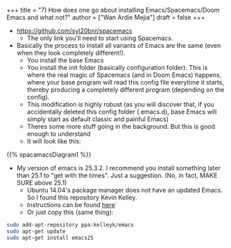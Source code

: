 +++
title = "7) How does one go about installing Emacs/Spacemacs/Doom Emacs and what not?"
author = ["Wan Ardie Mejia"]
draft = false
+++

-   <https://github.com/syl20bnr/spacemacs>
    -   The only link you'll need to start using Spacemacs.
-   Basically the process to install all variants of Emacs are the same (even when they look completely different!).
    -   You install the base Emacs
    -   You install the init folder (basically configuration folder). This is where the real magic of Spacemacs (and in Doom Emacs) happens, where your base program will read this config file everytime it starts, thereby producing a completely different program (depending on the config).
    -   This modification is highly robust (as you will discover that, if you accidentally deleted this config folder (.emacs.d), base Emacs will simply start as default classic and painful Emacs)
    -   Theres some more stuff going in the background. But this is good enough to understand
    -   It will look like this:

{{% spacamacsDiagram1 %}}

-   My version of emacs is 25.3.2. I recommend you install something later than 25.1 to "get with the times". Just a suggestion. (No, in fact, MAKE SURE above 25.1)
    -   Ubuntu 14.04's package manager does not have an updated Emacs. So I found this repository Kevin Kelley.
    -   Instructions can be found [here](https://ubuntuhandbook.org/index.php/2017/04/install-emacs-25-ppa-ubuntu-16-04-14-04/)\`
    -   Or just copy this (same thing):

<!--listend-->

```bash
sudo add-apt-repository ppa:kelleyk/emacs
sudo apt-get update
sudo apt-get install emacs25
```
